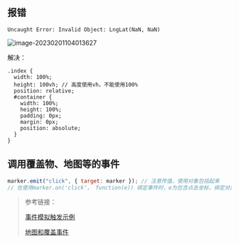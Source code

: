 ## 报错

`Uncaught Error: Invalid Object: LngLat(NaN, NaN)`

![image-20230201104013627](C:\Users\Admin\Documents\Typora\高德地图.assets\image-20230201104013627.png)

解决：

```less
.index {
  width: 100%;
  height: 100vh; // 高度使用vh，不能使用100%
  position: relative;
  #container {
    width: 100%;
    height: 100%;
    padding: 0px;
    margin: 0px;
    position: absolute;
  }
}
```



## 调用覆盖物、地图等的事件

```js
marker.emit("click", { target: marker }); // 注意传值，使用对象包括起来
// 在使用marker.on('click'， function(e)) 绑定事件时，e为包含点击坐标，绑定对象等的集合
```

> 参考链接：
>
> [事件模拟触发示例](https://lbs.amap.com/demo/javascript-api/example/event-other/event-emit)
>
> [地图和覆盖事件](https://lbs.amap.com/api/jsapi-v2/guide/events/map_overlay)

